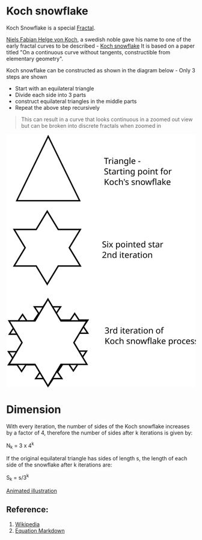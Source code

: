 
# Koch snowflake

Koch Snowflake is a special [Fractal](https://en.wikipedia.org/wiki/Fractal).

[Niels Fabian Helge von Koch](https://en.wikipedia.org/wiki/Helge_von_Koch), a swedish noble gave his name to one of the early fractal curves to be described - [Koch snowflake](https://en.wikipedia.org/wiki/Koch_snowflake)
It is based on a paper titled "On a continuous curve without tangents, constructible from elementary geometry".

Koch snowflake can be constructed as shown in the diagram below - Only 3 steps are shown
* Start with an equilateral triangle
* Divide each side into 3 parts
* construct equilateral triangles in the middle parts
* Repeat the above step recursively

> This can result in a curve that looks continuous in a zoomed out view but can be broken into discrete fractals when zoomed in



![Fractal Image](Harshitha-koch_iteration.svg)


# Dimension 

With every iteration, the number of sides of the Koch snowflake increases by a factor of 4, therefore the number of sides after k iterations is given by:

N<sub>k</sub> = 3 x 4<sup>k</sup>


If the original equilateral triangle has sides of length s, the length of each side of the snowflake after k iterations are:

S<sub>k</sub> = s/3<sup>k</sup>


[Animated illustration](https://en.wikipedia.org/wiki/Koch_snowflake#/media/File:Kochsim.gif)

## Reference: 

1. [Wikipedia](https://en.wikipedia.org/wiki/Koch_snowflake)
2. [Equation Markdown](https://stackoverflow.com/questions/11256433/how-to-show-math-equations-in-general-githubs-markdownnot-githubs-blog)

